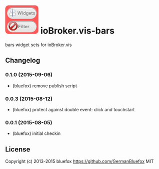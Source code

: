 ![Logo](admin/bars.png)
ioBroker.vis-bars
============

bars widget sets for ioBroker.vis

## Changelog

### 0.1.0 (2015-09-06)
- (bluefox) remove publish script

### 0.0.3 (2015-08-12)
- (bluefox) protect against double event: click and touchstart

### 0.0.1 (2015-08-05)
- (bluefox) initial checkin

## License
 Copyright (c) 2013-2015 bluefox https://github.com/GermanBluefox
 MIT